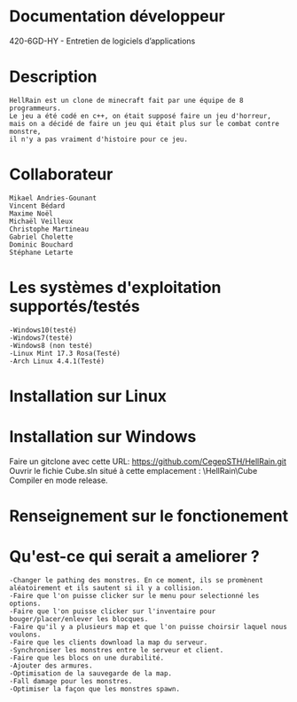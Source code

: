 ﻿#	Documentation développeur
420-6GD-HY - Entretien de logiciels d’applications

#	Description
	HellRain est un clone de minecraft fait par une équipe de 8 programmeurs.
	Le jeu a été codé en c++, on était supposé faire un jeu d'horreur, mais on a décidé de faire un jeu qui était plus sur le combat contre monstre,
	il n'y a pas vraiment d'histoire pour ce jeu.
#	Collaborateur
	Mikael Andries-Gounant
	Vincent Bédard
	Maxime Noël
	Michaël Veilleux
	Christophe Martineau
	Gabriel Cholette
	Dominic Bouchard
	Stéphane Letarte
#	Les systèmes d'exploitation supportés/testés
	-Windows10(testé) 
	-Windows7(testé)
	-Windows8 (non testé)
	-Linux Mint 17.3 Rosa(Testé)
	-Arch Linux 4.4.1(Testé)

#	Installation sur Linux

#	Installation sur Windows
Faire un gitclone avec cette URL: https://github.com/CegepSTH/HellRain.git
Ouvrir le fichie Cube.sln situé à cette emplacement : \HellRain\Cube
Compiler en mode release.
#	Renseignement sur le fonctionement
	
	
	

#	Qu'est-ce qui serait a ameliorer ?
	-Changer le pathing des monstres. En ce moment, ils se promènent aléatoirement et ils sautent si il y a collision.
	-Faire que l'on puisse clicker sur le menu pour selectionné les options.
	-Faire que l'on puisse clicker sur l'inventaire pour bouger/placer/enlever les blocques.
	-Faire qu'il y a plusieurs map et que l'on puisse choirsir laquel nous voulons.
	-Faire que les clients download la map du serveur.
	-Synchroniser les monstres entre le serveur et client.
	-Faire que les blocs on une durabilité.
	-Ajouter des armures.
	-Optimisation de la sauvegarde de la map.
	-Fall damage pour les monstres.
	-Optimiser la façon que les monstres spawn.